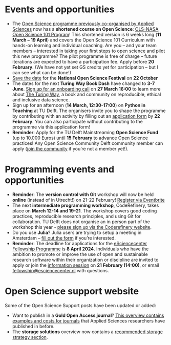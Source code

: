 # Events and opportunities

* The [Open Science programme previously co-organised by Applied Sciences](https://intranet.tudelft.nl/-/open-life-science-programme) now has a **shortened course on Open Science**: [OLS-NASA Open Science 101 Program](https://openlifesci.org/nasa)! This shortened version is 6 weeks long (**11 March – 19 April**) and covers the Open Science 101 Curriculum with hands-on learning and individual coaching. Are you – and your team members – interested in taking your first steps to open science and pilot this new programme? The pilot programme is free of charge – future iterations are expected to have a participation fee. Apply before **20 February**. (We have not yet set GS credits yet for participation – but I can see what can be done!)
* [Save the date]( https://www.openscience.nl/en/news/save-the-date-national-open-science-festival-will-take-place-on-22-october-2024) for the **National Open Science Festival** on **22 October** 
* The dates for the next **Turing Way Book Dash** have changed to **3-7 June**. [Sign up for an onboarding call](https://turing-uk.zoom.us/meeting/register/tJcscO6vpjIrGdKaQ_LeSBYr4XVZpMYmEjho#/registration) on **27 March 16:00** to learn more about [The Turing Way](https://the-turing-way.netlify.app/index.html), a book and community on reproducible, ethical and inclusive data science.
* Sign up for an afternoon (**14 March, 12:30-17:00**) on **Python in Teaching** at TU Delft. The organisers invite you to shape the programme by contributing with an activity by filling out an [application form]( https://www.tudelft.nl/evenementen/2024/teaching-academy/python-in-teaching-14-march) by **22 February**. You can also participate without contributing to the programme via this application form!
* **Reminder**: Apply for the TU Delft Mainstreaming **Open Science Fund** (up to 10.000 Euros) until **15 February** to advance Open Science practices! Any Open Science Community Delft community member can apply ([join the community](https://docs.google.com/forms/d/e/1FAIpQLSf2Cha-gy0J5mLzMvlTjT66XLn-c0TBo5FxYG0-JC9TE5aMBw/viewform) if you’re not a member yet!). 

# Programming events and opportunities

* **Reminder**: The **version control with Git** workshop will now be held **online** (instead of in Utrecht!) on 21-22 February! 
[Register via Eventbrite](https://community.data.4tu.nl/2023/12/07/workshop-on-versioning-control-with-git/)
* The next **intermediate programming workshop**, CodeRefinery, takes place on **March 12-14 and 19-21**. 
The workshop covers good coding practices, reproducible research principles, and using Git for collaboration.
TU Delft does not organise an in person part of the workshop this year - [please sign up via the Coderefinery website](https://coderefinery.github.io/2024-03-12-workshop/).
* Do you use **Julia**? Julia users are trying to setup a meeting in Amsterdam – [fill out the form](https://forms.gle/CDTVtBoC3iRD6dJt9) if you’re interested.  
* **Reminder**: The deadline for applications for the [eSciencecenter Fellowship Programme](https://www.esciencecenter.nl/fellowship-programme/) is **8 April 2024**. 
Individuals who have the ambition to promote or improve the use of open and sustainable research software within their organization or discipline are invited to apply or join the [information session](https://www.eventbrite.nl/e/the-escience-center-fellowship-programme-information-session-tickets-765130936227) on **21 February (14:00)**, or email fellowship@esciencecenter.nl with questions.

# Open Science support website
Some of the Open Science Support posts have been updated or added: 
*	Want to publish in a **Gold Open Access journal**? [This overview contains examples and costs for journals](https://estherplomp.github.io/TNW-OS-support/posts/Open-access-TNW/) that Applied Sciences researchers have published in before.
*	The **storage solutions** overview now contains a [recommended storage strategy section](https://estherplomp.github.io/TNW-OS-support/posts/storage-solutions/#storage-strategy-during-the-project).


